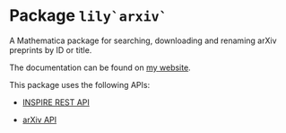 # Package ``lily`arxiv` ``
A Mathematica package for searching, downloading and renaming arXiv preprints by ID or title.

The documentation can be found on [my website](https://yuriever.github.io/symbolic/package-lily-arxiv/).

This package uses the following APIs:

* [INSPIRE REST API](https://github.com/inspirehep/rest-api-doc)

* [arXiv API](https://info.arxiv.org/help/api/index.html)
